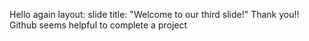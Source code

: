 Hello again
layout: slide
title: "Welcome to our third slide!"
Thank you!!
Github seems helpful to complete a project
